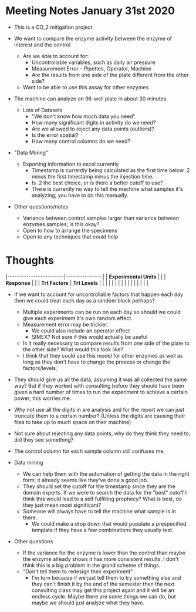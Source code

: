 # Meeting Notes January 31st 2020

* This is a CO_2 mitigation project

* We want to compare the enzyme activity between the enzyme of interest and the control
  + Are we able to account for:
    - Uncontrollable variables, such as daily air pressure
    - Measurement Error – Pipettes, Operator, Machine
    - Are the results from one side of the plate different from the other side?
  + Want to be able to use this assay for other enzymes
  
* The machine can analyze on 96-well plate in about 30 minutes
  + Lots of Datasets
    - "We don't know how much data you need"
    - How many significant digits in activity do we need? 
    - Are we allowed to reject any data points (outliers)?
    - Is the error spatial?
    - How many control columns do we need?
    
* "Data Mining"
  + Exporting information to excel currently
    - Timestamp is currently being calculated as the first time below .2 minus the first timestamp minus the injection time.
    - Is .2 the best choice, or is there a better cutoff to use?
    - There is currently no way to tell the machine what samples it's analyzing, you have to do this manually.
    
* Other questions/notes
  + Variance between control samples larger than variance between enzymes samples; is this okay?
  + Open to how to arrange the specimens
  + Open to any techniques that could help
  
  
# Thoughts
|------------------------|---------------:|
| **Experimental Units** |                |
| **Response**           |                |
| **Trt Factors**        | **Trt Levels** |
|                        |                |
|                        |                |
|                        |                |
|                        |                |
|                        |                |


* If we want to account for uncontrollable factors that happen each day then we could treat each day as a random block perhaps?
  + Multiple experiments can be run on each day so should we could give each experiment it's own random effect.
  + Measurement error may be trickier.
    - We could also include an operator effect
    - SIMEX? Not sure if this would actually be useful
  + Is it really necessary to compare results from one side of the plate to the other side? What would this look like?
  + I think that they could use this model for other enzymes as well as long as they don't have to change the process or change the factors/levels.
  
* They should give us all the data, assuming it was all collected the same way? But if they worked with consulting before they should have been given a hard number of times to run the experiment to achieve a certain power; this worries me.

* Why not use all the digits in are analysis and for the report we can just truncate them to a certain number? (Unless the digits are causing their files to take up to much space on their machine)

* Not sure about rejecting any data points, why do they think they need to; did they see something?

* The control column for each sample column still confuses me. 

* Data mining  
  + We can help them with the automation of getting the data in the right form; it already seems like they've done a good job.
  + They should set the cutoff for the timestamp since they are the domain experts. If we were to search the data for the "best" cutoff I think this would lead to a self fulfilling prophecy? What is best, do they just mean most significant?
  + Someone will always have to tell the machine what sample is in there.
    - We could make a drop down that would populate a prespecified template if they have a few combinations they usually test.
    
* Other questions  
  + If the variance for the enzyme is lower than the control than maybe the enzyme already shows it has more consistent results. I don't think this is a big problem in the grand scheme of things.
  + "Don't tell them to redesign their experiment"
    - I'm torn because if we just tell them to try something else and they can't finish it by the end of the semester then the next consulting class may get this project again and it will be an endless cycle. Maybe there are some things we can do, but maybe we should just analyze what they have.